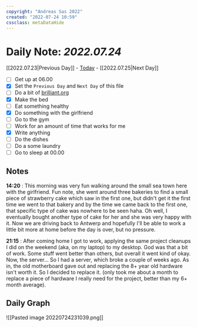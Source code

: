 ```yaml
---
copyright: "Andreas Sas 2022"
created: "2022-07-24 10:59"
cssclass: metaDataHide
---
```


# Daily Note: *2022.07.24*
 [[2022.07.23|Previous Day]] - [Today](obsidian://advanced-uri?daily=true) - [[2022.07.25|Next Day]]

- [ ] Get up at 06.00
- [x] Set the `Previous Day` and `Next Day` of this file
- [ ] Do a bit of [brilliant.org](https://brilliant.org/)
- [x] Make the bed
- [ ] Eat something healthy
- [x] Do something with the girlfriend
- [ ] Go to the gym
- [ ] Work for an amount of time that works for me
- [x] Write anything
- [ ] Do the dishes
- [ ] Do a some laundry
- [ ] Go to sleep at 00.00

## Notes
**14:20** :
This morning was very fun walking around the small sea town here with the girlfriend. Fun note, she went around three bakeries to find a small piece of strawberry cake which saw in the first one, but didn't get it the first time we went to that bakery and by the time we came back to the first one, that specific type of cake was nowhere to be seen haha. Oh well, I eventually bought another type of cake for her and she was very happy with it.
Now we are driving back to Antwerp and hopefully I'll be able to work a little bit more at home before the day is over, but no pressure.

**21:15** :
After coming home I got to work, applying the same project cleanups I did on the weekend (aka, on my laptop) to my desktop. God was that a bit of work. Some stuff went better than others, but overall it went kind of okay.
Now, the server... So I had a server, which broke a couple of weeks ago. As in, the old motherboard gave out and replacing the 8+ year old hardware isn't worth it. So I decided to replace it. (only took me about a month to replace a piece of hardware I really need for the project, better than my 6+ month average).

## Daily Graph
![[Pasted image 20220724231039.png]]